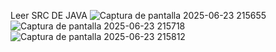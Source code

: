 Leer SRC DE JAVA
![Captura de pantalla 2025-06-23 215655](https://github.com/user-attachments/assets/77e121c4-6e59-4b77-a90c-34b120011b59)
![Captura de pantalla 2025-06-23 215718](https://github.com/user-attachments/assets/20e4ca1d-e239-4058-af08-f1a0aae0f3fc)
![Captura de pantalla 2025-06-23 215812](https://github.com/user-attachments/assets/fb8493a6-7d27-49a2-af8d-33904e0d6749)

